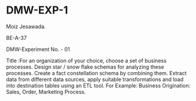 # DMW-EXP-1
Moiz Jesawada.

BE-A-37

DMW-Experiment No. - 01

Title :For an organization of your choice, choose a set of business processes. Design star / snow flake schemas for analyzing these processes. Create a fact constellation schema by combining them. Extract data from different data sources, apply suitable transformations and load into destination tables using an ETL tool. For Example: Business Origination: Sales, Order, Marketing Process.
